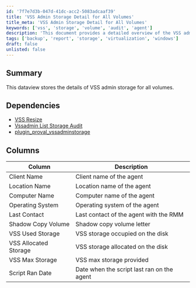 ```yaml
---
id: '7f7e7d3b-047d-41dc-acc2-5083adcaaf39'
title: 'VSS Admin Storage Detail for All Volumes'
title_meta: 'VSS Admin Storage Detail for All Volumes'
keywords: ['vss', 'storage', 'volume', 'audit', 'agent']
description: 'This document provides a detailed overview of the VSS admin storage for all volumes, including dependencies and columns that store essential information about each agent and its storage utilization.'
tags: ['backup', 'report', 'storage', 'virtualization', 'windows']
draft: false
unlisted: false
---
```


## Summary

This dataview stores the details of VSS admin storage for all volumes.

## Dependencies

- [VSS Resize](<../scripts/VSS Resize.md>)
- [Vssadmin List Storage Audit](<../scripts/Vssadmin List Storage Audit.md>)
- [plugin_proval_vssadminstorage](<../tables/plugin_proval_vssadminstorage.md>)

## Columns

| Column                   | Description                                   |
|-------------------------|-----------------------------------------------|
| Client Name             | Client name of the agent                      |
| Location Name           | Location name of the agent                    |
| Computer Name           | Computer name of the agent                    |
| Operating System        | Operating system of the agent                 |
| Last Contact            | Last contact of the agent with the RMM       |
| Shadow Copy Volume      | Shadow copy volume letter                     |
| VSS Used Storage        | VSS storage occupied on the disk              |
| VSS Allocated Storage   | VSS storage allocated on the disk             |
| VSS Max Storage         | VSS max storage provided                      |
| Script Ran Date         | Date when the script last ran on the agent    |
